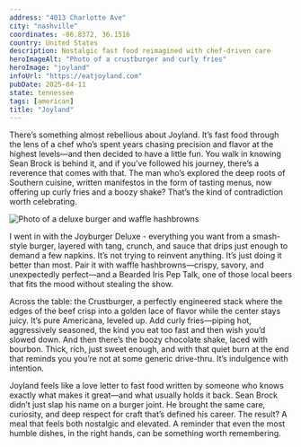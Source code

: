 ```yaml
---
address: "4013 Charlotte Ave"
city: "nashville"
coordinates: -86.8372, 36.1516
country: United States
description: Nostalgic fast food reimagined with chef-driven care
heroImageAlt: "Photo of a crustburger and curly fries"
heroImage: "joyland"
infoUrl: "https://eatjoyland.com"
pubDate: 2025-04-11
state: tennessee
tags: [american]
title: "Joyland"
---
```


There’s something almost rebellious about Joyland. It’s fast food through the lens of a chef who’s spent years chasing precision and flavor at the highest levels—and then decided to have a little fun. You walk in knowing Sean Brock is behind it, and if you’ve followed his journey, there’s a reverence that comes with that. The man who’s explored the deep roots of Southern cuisine, written manifestos in the form of tasting menus, now offering up curly fries and a boozy shake? That’s the kind of contradiction worth celebrating.

![Photo of a deluxe burger and waffle hashbrowns](/no-reserv-ai-tions/joyland-deluxe.webp)

I went in with the Joyburger Deluxe - everything you want from a smash-style burger, layered with tang, crunch, and sauce that drips just enough to demand a few napkins. It’s not trying to reinvent anything. It’s just doing it better than most. Pair it with waffle hashbrowns—crispy, savory, and unexpectedly perfect—and a Bearded Iris Pep Talk, one of those local beers that fits the mood without stealing the show.

Across the table: the Crustburger, a perfectly engineered stack where the edges of the beef crisp into a golden lace of flavor while the center stays juicy. It’s pure Americana, leveled up. Add curly fries—piping hot, aggressively seasoned, the kind you eat too fast and then wish you’d slowed down. And then there’s the boozy chocolate shake, laced with bourbon. Thick, rich, just sweet enough, and with that quiet burn at the end that reminds you you’re not at some generic drive-thru. It’s indulgence with intention.

Joyland feels like a love letter to fast food written by someone who knows exactly what makes it great—and what usually holds it back. Sean Brock didn’t just slap his name on a burger joint. He brought the same care, curiosity, and deep respect for craft that’s defined his career. The result? A meal that feels both nostalgic and elevated. A reminder that even the most humble dishes, in the right hands, can be something worth remembering.
